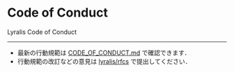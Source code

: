 # Code of Conduct

Lyralis Code of Conduct

----

- 最新の行動規範は [CODE_OF_CONDUCT.md](./CODE_OF_CONDUCT.md) で確認できます．
- 行動規範の改訂などの意見は [lyralis/rfcs](https://github.com/lyralis/rfcs) で提出してください．

